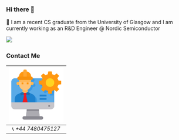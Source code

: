 ### Hi there 👋

🔭 I am a recent CS graduate from the University of Glasgow and I am currently working as an R&D Engineer @ Nordic Semiconductor


![](https://github-readme-stats.vercel.app/api?username=Eoin-McMahon)


### Contact Me
|  <a href="https://github.com/rkasale28"><img src="https://github.com/rkasale28/rkasale28/blob/master/icons/engineer.png" width="150px" height="150px" /></a> |
|:---------------------------------------------------------------------------------------------------------------------------------------: |
|📞 *+44 7480475127*|
